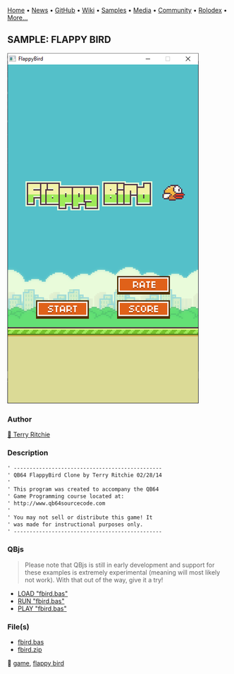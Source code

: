 [Home](https://qb64.com) • [News](../../news.md) • [GitHub](../../github.md) • [Wiki](../../wiki.md) • [Samples](../../samples.md) • [Media](../../media.md) • [Community](../../community.md) • [Rolodex](../../rolodex.md) • [More...](../../more.md)

## SAMPLE: FLAPPY BIRD

![screenshot.png](img/screenshot.png)

### Author

[🐝 Terry Ritchie](../terry-ritchie.md) 

### Description

```text
' -----------------------------------------------
' QB64 FlappyBird Clone by Terry Ritchie 02/28/14
'
' This program was created to accompany the QB64
' Game Programming course located at:
' http://www.qb64sourcecode.com
'
' You may not sell or distribute this game! It
' was made for instructional purposes only.
' -----------------------------------------------
```

### QBjs

> Please note that QBjs is still in early development and support for these examples is extremely experimental (meaning will most likely not work). With that out of the way, give it a try!

* [LOAD "fbird.bas"](https://v6p9d9t4.ssl.hwcdn.net/html/5963335/index.html?src=https://qb64.com/samples/flappy-bird/src/fbird.bas)
* [RUN "fbird.bas"](https://v6p9d9t4.ssl.hwcdn.net/html/5963335/index.html?mode=auto&src=https://qb64.com/samples/flappy-bird/src/fbird.bas)
* [PLAY "fbird.bas"](https://v6p9d9t4.ssl.hwcdn.net/html/5963335/index.html?mode=play&src=https://qb64.com/samples/flappy-bird/src/fbird.bas)

### File(s)

* [fbird.bas](src/fbird.bas)
* [fbird.zip](src/fbird.zip)

🔗 [game](../game.md), [flappy bird](../flappy-bird.md)

